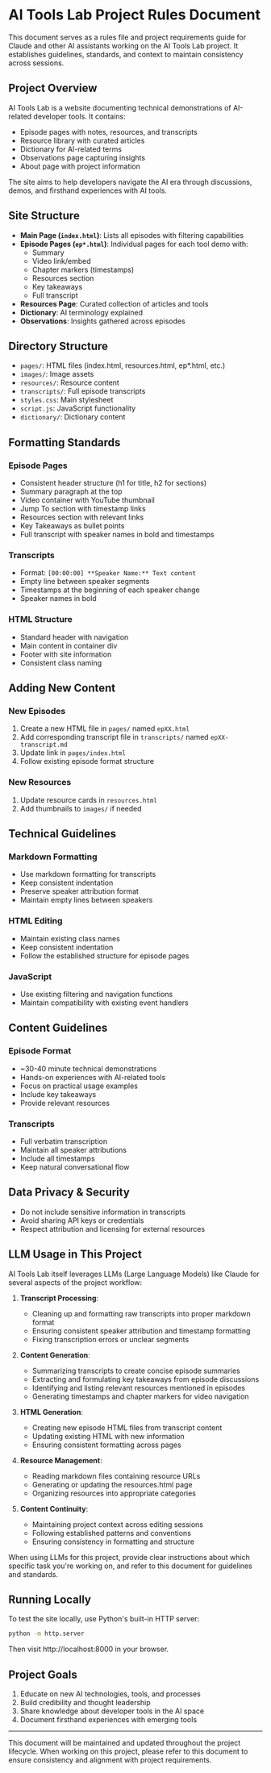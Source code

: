 # AI Tools Lab Project Rules Document

This document serves as a rules file and project requirements guide for Claude and other AI assistants working on the AI Tools Lab project. It establishes guidelines, standards, and context to maintain consistency across sessions.

## Project Overview

AI Tools Lab is a website documenting technical demonstrations of AI-related developer tools. It contains:
- Episode pages with notes, resources, and transcripts
- Resource library with curated articles
- Dictionary for AI-related terms
- Observations page capturing insights
- About page with project information

The site aims to help developers navigate the AI era through discussions, demos, and firsthand experiences with AI tools.

## Site Structure

- **Main Page (`index.html`)**: Lists all episodes with filtering capabilities
- **Episode Pages (`ep*.html`)**: Individual pages for each tool demo with:
  - Summary
  - Video link/embed
  - Chapter markers (timestamps)
  - Resources section
  - Key takeaways
  - Full transcript
- **Resources Page**: Curated collection of articles and tools
- **Dictionary**: AI terminology explained
- **Observations**: Insights gathered across episodes

## Directory Structure

- `pages/`: HTML files (index.html, resources.html, ep*.html, etc.)
- `images/`: Image assets
- `resources/`: Resource content
- `transcripts/`: Full episode transcripts
- `styles.css`: Main stylesheet
- `script.js`: JavaScript functionality
- `dictionary/`: Dictionary content

## Formatting Standards

### Episode Pages
- Consistent header structure (h1 for title, h2 for sections)
- Summary paragraph at the top
- Video container with YouTube thumbnail
- Jump To section with timestamp links
- Resources section with relevant links
- Key Takeaways as bullet points
- Full transcript with speaker names in bold and timestamps

### Transcripts
- Format: `[00:00:00] **Speaker Name:** Text content`
- Empty line between speaker segments
- Timestamps at the beginning of each speaker change
- Speaker names in bold

### HTML Structure
- Standard header with navigation
- Main content in container div
- Footer with site information
- Consistent class naming

## Adding New Content

### New Episodes
1. Create a new HTML file in `pages/` named `epXX.html`
2. Add corresponding transcript file in `transcripts/` named `epXX-transcript.md`
3. Update link in `pages/index.html`
4. Follow existing episode format structure

### New Resources
1. Update resource cards in `resources.html`
2. Add thumbnails to `images/` if needed

## Technical Guidelines

### Markdown Formatting
- Use markdown formatting for transcripts
- Keep consistent indentation
- Preserve speaker attribution format
- Maintain empty lines between speakers

### HTML Editing
- Maintain existing class names
- Keep consistent indentation
- Follow the established structure for episode pages

### JavaScript
- Use existing filtering and navigation functions
- Maintain compatibility with existing event handlers

## Content Guidelines

### Episode Format
- ~30-40 minute technical demonstrations
- Hands-on experiences with AI-related tools
- Focus on practical usage examples
- Include key takeaways
- Provide relevant resources

### Transcripts
- Full verbatim transcription
- Maintain all speaker attributions
- Include all timestamps
- Keep natural conversational flow

## Data Privacy & Security

- Do not include sensitive information in transcripts
- Avoid sharing API keys or credentials
- Respect attribution and licensing for external resources

## LLM Usage in This Project

AI Tools Lab itself leverages LLMs (Large Language Models) like Claude for several aspects of the project workflow:

1. **Transcript Processing**:
   - Cleaning up and formatting raw transcripts into proper markdown format
   - Ensuring consistent speaker attribution and timestamp formatting
   - Fixing transcription errors or unclear segments

2. **Content Generation**:
   - Summarizing transcripts to create concise episode summaries
   - Extracting and formulating key takeaways from episode discussions
   - Identifying and listing relevant resources mentioned in episodes
   - Generating timestamps and chapter markers for video navigation

3. **HTML Generation**:
   - Creating new episode HTML files from transcript content
   - Updating existing HTML with new information
   - Ensuring consistent formatting across pages

4. **Resource Management**:
   - Reading markdown files containing resource URLs
   - Generating or updating the resources.html page
   - Organizing resources into appropriate categories

5. **Content Continuity**:
   - Maintaining project context across editing sessions
   - Following established patterns and conventions
   - Ensuring consistency in formatting and structure

When using LLMs for this project, provide clear instructions about which specific task you're working on, and refer to this document for guidelines and standards.

## Running Locally

To test the site locally, use Python's built-in HTTP server:

```bash
python -m http.server
```

Then visit http://localhost:8000 in your browser.

## Project Goals

1. Educate on new AI technologies, tools, and processes
2. Build credibility and thought leadership
3. Share knowledge about developer tools in the AI space
4. Document firsthand experiences with emerging tools

---

This document will be maintained and updated throughout the project lifecycle. When working on this project, please refer to this document to ensure consistency and alignment with project requirements.